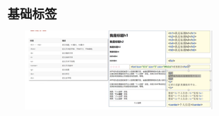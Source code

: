 # 基础标签

<figure><img src="../.gitbook/assets/image (1).png" alt=""><figcaption></figcaption></figure>
